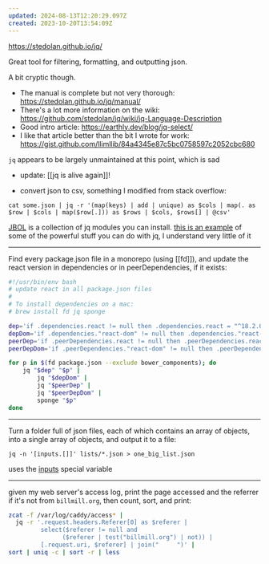 ```yaml
---
updated: 2024-08-13T12:20:29.097Z
created: 2023-10-20T13:54:09Z
---
```

https://stedolan.github.io/jq/

Great tool for filtering, formatting, and outputting json.

A bit cryptic though.

- The manual is complete but not very thorough: https://stedolan.github.io/jq/manual/
- There's a lot more information on the wiki: https://github.com/stedolan/jq/wiki/jq-Language-Description
- Good intro article: https://earthly.dev/blog/jq-select/
- I like that article better than the bit I wrote for work: https://gist.github.com/llimllib/84a4345e87c5bc0758597c2052cbc680

`jq` appears to be largely unmaintained at this point, which is sad
- update: [[jq is alive again]]!

- convert json to csv, something I modified from stack overflow:

```
cat some.json | jq -r '(map(keys) | add | unique) as $cols | map(. as $row | $cols | map($row[.])) as $rows | $cols, $rows[] | @csv'
```

[JBOL](https://github.com/fadado/JBOL#-jbol-) is a collection of jq modules you can install. [this is an example](https://github.com/fadado/JBOL/blob/master/fadado.github.io/array/array.jq) of some of the powerful stuff you can do with jq, I understand very little of it

---

Find every package.json file in a monorepo (using [[fd]]), and update the react version in dependencies or in peerDependencies, if it exists:

```bash
#!/usr/bin/env bash
# update react in all package.json files
#
# To install dependencies on a mac:
# brew install fd jq sponge

dep='if .dependencies.react != null then .dependencies.react = "^18.2.0" else . end'
depDom='if .dependencies."react-dom" != null then .dependencies."react-dom" = "^18.2.0" else . end'
peerDep='if .peerDependencies.react != null then .peerDependencies.react = "18.x" else . end'
peerDepDom='if .peerDependencies."react-dom" != null then .peerDependencies."react-dom" = "18.x" else . end'

for p in $(fd package.json --exclude bower_components); do
    jq "$dep" "$p" | 
        jq "$depDom" | 
        jq "$peerDep" | 
        jq "$peerDepDom" | 
        sponge "$p"
done
```

---

Turn a folder full of json files, each of which contains an array of objects, into a single array of objects, and output it to a file:

```console
jq -n '[inputs.[]]' lists/*.json > one_big_list.json
```

uses the [inputs](https://jqlang.github.io/jq/manual/v1.7/#inputs) special variable

---

given my web server's access log, print the page accessed and the referrer if it's not from `billmill.org`, then count, sort, and print:

```bash
zcat -f /var/log/caddy/access* |
  jq -r '.request.headers.Referer[0] as $referer | 
         select($referer != null and 
               ($referer | test("billmill.org") | not)) |
         [.request.uri, $referer] | join("     ")' |
sort | uniq -c | sort -r | less
```